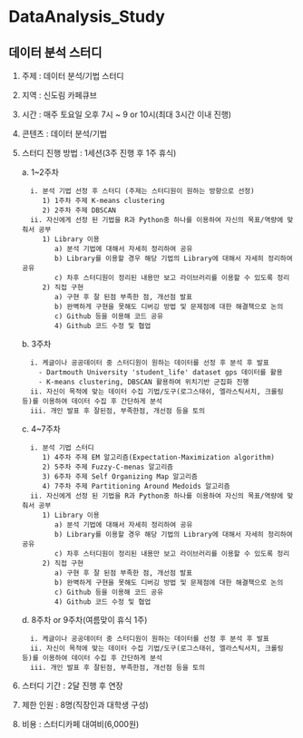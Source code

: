 # DataAnalysis_Study
## 데이터 분석 스터디

1. 주제 : 데이터 분석/기법 스터디
2. 지역 : 신도림 카페큐브
3. 시간 : 매주 토요일 오후 7시 ~ 9 or 10시(최대 3시간 이내 진행)
3. 콘텐츠 : 데이터 분석/기법
4. 스터디 진행 방법 : 1세션(3주 진행 후 1주 휴식)

      a. 1~2주차
      
         i. 분석 기법 선정 후 스터디 (주제는 스터디원이 원하는 방향으로 선정)
            1) 1주차 주제 K-means clustering
            2) 2주차 주제 DBSCAN
         ii. 자신에게 선정 된 기법을 R과 Python중 하나를 이용하여 자신의 목표/역량에 맞춰서 공부
            1) Library 이용
               a) 분석 기법에 대해서 자세히 정리하여 공유
               b) Library를 이용할 경우 해당 기법의 Library에 대해서 자세히 정리하여 공유
               c) 차후 스터디원이 정리된 내용만 보고 라이브러리를 이용할 수 있도록 정리
            2) 직접 구현
               a) 구현 후 잘 된점 부족한 점, 개선점 발표
               b) 완벽하게 구현을 못해도 디버깅 방법 및 문제점에 대한 해결책으로 논의
               c) Github 등을 이용해 코드 공유
               4) Github 코드 수정 및 협업
               
      b. 3주차
      
         i. 케글이나 공공데이터 중 스터디원이 원하는 데이터를 선정 후 분석 후 발표
           - Dartmouth University 'student_life' dataset gps 데이터를 활용
           - K-means clustering, DBSCAN 활용하여 위치기반 군집화 진행
         ii. 자신이 목적에 맞는 데이터 수집 기법/도구(로그스태쉬, 엘라스틱서치, 크롤링 등)를 이용하여 데이터 수집 후 간단하게 분석 
         iii. 개인 발표 후 잘된점, 부족한점, 개선점 등을 토의
         
      c. 4~7주차
      
         i. 분석 기법 스터디
            1) 4주차 주제 EM 알고리즘(Expectation-Maximization algorithm)
            2) 5주차 주제 Fuzzy-C-menas 알고리즘
            3) 6주차 주제 Self Organizing Map 알고리즘            
            4) 7주차 주제 Partitioning Around Medoids 알고리즘
         ii. 자신에게 선정 된 기법을 R과 Python중 하나를 이용하여 자신의 목표/역량에 맞춰서 공부
            1) Library 이용
               a) 분석 기법에 대해서 자세히 정리하여 공유
               b) Library를 이용할 경우 해당 기법의 Library에 대해서 자세히 정리하여 공유
               c) 차후 스터디원이 정리된 내용만 보고 라이브러리를 이용할 수 있도록 정리
            2) 직접 구현
               a) 구현 후 잘 된점 부족한 점, 개선점 발표
               b) 완벽하게 구현을 못해도 디버깅 방법 및 문제점에 대한 해결책으로 논의
               c) Github 등을 이용해 코드 공유
               4) Github 코드 수정 및 협업
               
      d. 8주차 or 9주차(여름맞이 휴식 1주)
            
         i. 케글이나 공공데이터 중 스터디원이 원하는 데이터를 선정 후 분석 후 발표
         ii. 자신이 목적에 맞는 데이터 수집 기법/도구(로그스태쉬, 엘라스틱서치, 크롤링 등)를 이용하여 데이터 수집 후 간단하게 분석 
         iii. 개인 발표 후 잘된점, 부족한점, 개선점 등을 토의
      
      
5. 스터디 기간 : 2달 진행 후 연장
6. 제한 인원 : 8명(직장인과 대학생 구성)
7. 비용 : 스터디카페 대여비(6,000원)
